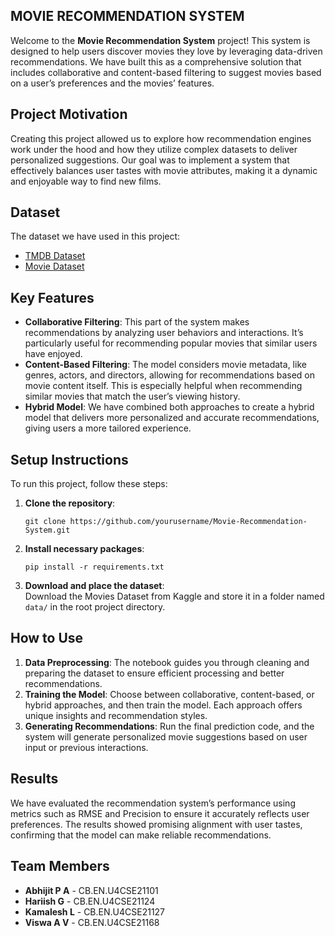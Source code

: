 <h2>MOVIE RECOMMENDATION SYSTEM</h2>

<body>

<p>Welcome to the <strong>Movie Recommendation System</strong> project! This system is designed to help users discover movies they love by leveraging data-driven recommendations. We have built this as a comprehensive solution that includes collaborative and content-based filtering to suggest movies based on a user’s preferences and the movies’ features.</p>

<h2>Project Motivation</h2>

<p>Creating this project allowed us to explore how recommendation engines work under the hood and how they utilize complex datasets to deliver personalized suggestions. Our goal was to implement a system that effectively balances user tastes with movie attributes, making it a dynamic and enjoyable way to find new films.</p>

<h2>Dataset</h2>

<p>The dataset we have used in this project:</p>
<ul>
    <li><a href="https://www.kaggle.com/datasets/tmdb/tmdb-movie-metadata">TMDB Dataset</a><br></li>
  <li><a href="https://www.kaggle.com/datasets/rounakbanik/the-movies-dataset">Movie Dataset</a></li>
</ul>

<h2>Key Features</h2>
<ul>
    <li><strong>Collaborative Filtering</strong>: This part of the system makes recommendations by analyzing user behaviors and interactions. It’s particularly useful for recommending popular movies that similar users have enjoyed.</li>
    <li><strong>Content-Based Filtering</strong>: The model considers movie metadata, like genres, actors, and directors, allowing for recommendations based on movie content itself. This is especially helpful when recommending similar movies that match the user’s viewing history.</li>
    <li><strong>Hybrid Model</strong>: We have combined both approaches to create a hybrid model that delivers more personalized and accurate recommendations, giving users a more tailored experience.</li>
</ul>
<h2>Setup Instructions</h2>

<p>To run this project, follow these steps:</p>
<ol>
    <li><strong>Clone the repository</strong>:
        <pre><code>git clone https://github.com/yourusername/Movie-Recommendation-System.git</code></pre>
    </li>
    <li><strong>Install necessary packages</strong>:
        <pre><code>pip install -r requirements.txt</code></pre>
    </li>
    <li><strong>Download and place the dataset</strong>:<br>
        Download the Movies Dataset from Kaggle and store it in a folder named <code>data/</code> in the root project directory.
    </li>
</ol>

<h2>How to Use</h2>

<ol>
    <li><strong>Data Preprocessing</strong>: The notebook guides you through cleaning and preparing the dataset to ensure efficient processing and better recommendations.</li>
    <li><strong>Training the Model</strong>: Choose between collaborative, content-based, or hybrid approaches, and then train the model. Each approach offers unique insights and recommendation styles.</li>
    <li><strong>Generating Recommendations</strong>: Run the final prediction code, and the system will generate personalized movie suggestions based on user input or previous interactions.</li>
</ol>

<h2>Results</h2>

<p>We have evaluated the recommendation system’s performance using metrics such as RMSE and Precision to ensure it accurately reflects user preferences. The results showed promising alignment with user tastes, confirming that the model can make reliable recommendations.</p>

<h2>Team Members</h2>
<ul>
    <li><strong>Abhijit P A</strong> - CB.EN.U4CSE21101</li>
    <li><strong>Hariish G</strong> - CB.EN.U4CSE21124</li>
    <li><strong>Kamalesh L</strong> - CB.EN.U4CSE21127</li>
    <li><strong>Viswa A V</strong> - CB.EN.U4CSE21168</li>
</ul>
  
</body>


